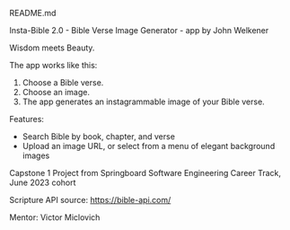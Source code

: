 README.md

Insta-Bible 2.0 - Bible Verse Image Generator - app by John Welkener

Wisdom meets Beauty.

The app works like this:

 1. Choose a Bible verse.
 2. Choose an image.
 3. The app generates an instagrammable image of your Bible verse.

Features:
 - Search Bible by book, chapter, and verse
 - Upload an image URL, or select from a menu of elegant background images


Capstone 1 Project from Springboard Software Engineering Career Track, June 2023 cohort

Scripture API source: https://bible-api.com/

Mentor: Victor Miclovich
